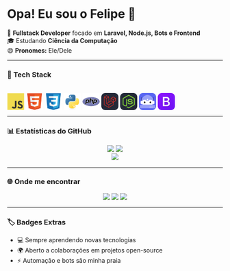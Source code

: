 # Opa! Eu sou o Felipe 👋

🚀 **Fullstack Developer** focado em **Laravel, Node.js, Bots e Frontend**  
🎓 Estudando **Ciência da Computação**  
😄 **Pronomes:** Ele/Dele  

---

### 🚀 Tech Stack

<div style="display: inline_block"><br>
  <img align="center" alt="JS" height="40" width="40" src="https://raw.githubusercontent.com/devicons/devicon/master/icons/javascript/javascript-original.svg">
  <img align="center" alt="HTML" height="40" width="40" src="https://raw.githubusercontent.com/devicons/devicon/master/icons/html5/html5-original.svg">
  <img align="center" alt="CSS" height="40" width="40" src="https://raw.githubusercontent.com/devicons/devicon/master/icons/css3/css3-original.svg">
  <img align="center" alt="Python" height="40" width="40" src="https://raw.githubusercontent.com/devicons/devicon/master/icons/python/python-original.svg">
  <img align="center" alt="PHP" height="40" width="40" src="https://raw.githubusercontent.com/devicons/devicon/master/icons/php/php-original.svg">
  <img align="center" alt="Laravel" height="40" width="40" src="https://raw.githubusercontent.com/tandpfun/skill-icons/refs/heads/main/icons/Laravel-Dark.svg">
  <img align="center" alt="Node.js" height="40" width="40" src="https://raw.githubusercontent.com/tandpfun/skill-icons/refs/heads/main/icons/NodeJS-Dark.svg">
  <img align="center" alt="Discord Bots" height="40" width="40" src="https://raw.githubusercontent.com/tandpfun/skill-icons/main/icons/DiscordBots.svg">
  <img align="center" alt="Bootstrap" height="40" width="40" src="https://raw.githubusercontent.com/tandpfun/skill-icons/refs/heads/main/icons/Bootstrap.svg">
</div>

---

### 📊 Estatísticas do GitHub

<div align="center">
  <img height="160em" src="https://github-readme-stats.vercel.app/api?username=lipehsz05&show_icons=true&theme=radical&count_private=true"/>
  <img height="160em" src="https://github-readme-stats.vercel.app/api/top-langs/?username=lipehsz05&layout=compact&langs_count=7&theme=radical"/>
</div>

<div align="center">
  <img height="160em" src="https://github-readme-streak-stats.herokuapp.com?user=lipehsz05&theme=radical&hide_border=false"/>
</div>

---

### 🌐 Onde me encontrar

<div align="center"> 
  <a href="https://instagram.com/lipehsz" target="_blank" style="text-decoration:none;">
    <img src="https://img.shields.io/badge/-Instagram-%23E4405F?style=for-the-badge&logo=instagram&logoColor=white"/>
  </a>
  <a href="mailto:ftsu2570@gmail.com" style="text-decoration:none;">
    <img src="https://img.shields.io/badge/-Gmail-%23333?style=for-the-badge&logo=gmail&logoColor=white"/>
  </a>
  <a href="https://www.linkedin.com/in/lipehsz" target="_blank" style="text-decoration:none;">
    <img src="https://img.shields.io/badge/-LinkedIn-%230077B5?style=for-the-badge&logo=linkedin&logoColor=white"/>
  </a> 
</div>

---

### 🏷️ Badges Extras
- 💻 Sempre aprendendo novas tecnologias  
- 🌍 Aberto a colaborações em projetos open-source  
- ⚡ Automação e bots são minha praia  

